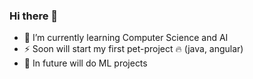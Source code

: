 ### Hi there 👋
- 🌱 I’m currently learning Computer Science and AI
- ⚡ Soon will start my first pet-project 🔥 (java, angular)
- 🔭 In future will do ML projects
